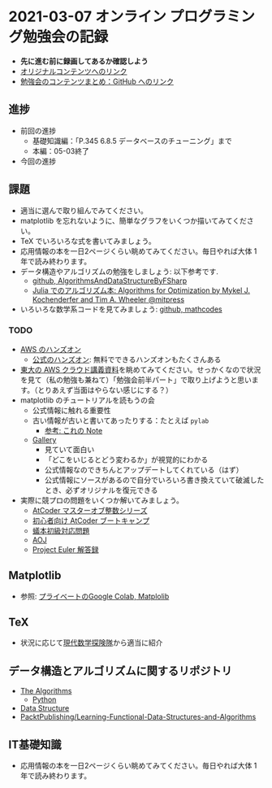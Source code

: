 # 2021-03-07 オンライン プログラミング勉強会の記録
- **先に進む前に録画してあるか確認しよう**
- [オリジナルコンテンツへのリンク](https://phasetr.com/mthlp1/)
- [勉強会のコンテンツまとめ：GitHub へのリンク](https://github.com/phasetr/studygroup/tree/master/programming-for-junior-highschool-mathphys)

## 進捗
- 前回の進捗
    - 基礎知識編：「P.345 6.8.5 データベースのチューニング」まで
    - 本編：05-03終了
- 今回の進捗

## 課題
- 適当に選んで取り組んでみてください。
- matplotlib を忘れないように、簡単なグラフをいくつか描いてみてください。
- TeX でいろいろな式を書いてみましょう。
- 応用情報の本を一日2ページくらい眺めてみてください。毎日やれば大体 1 年で読み終わります。
- データ構造やアルゴリズムの勉強をしましょう: 以下参考です.
    - [github, AlgorithmsAndDataStructureByFSharp](https://github.com/phasetr/AlgorithmsAndDataStructureByFSharp)
    - [Julia でのアルゴリズム本: Algorithms for Optimization by Mykel J. Kochenderfer and Tim A. Wheeler @mitpress](https://twitter.com/cagdastopcu/status/1297881520083013632)
- いろいろな数学系コードを見てみましょう: [github, mathcodes](https://github.com/phasetr/mathcodes)

### TODO
- [AWS のハンズオン](https://aws.amazon.com/jp/getting-started/hands-on/)
    - [公式のハンズオン](https://aws.amazon.com/jp/aws-jp-introduction/aws-jp-webinar-hands-on/): 無料でできるハンズオンもたくさんある
- [東大の AWS クラウド講義資料](https://tomomano.gitlab.io/intro-aws/#_hands_on_5_bashoutter)を眺めてみてください。せっかくなので状況を見て（私の勉強も兼ねて）「勉強会前半パート」で取り上げようと思います。（とりあえず当面はやらない感じにする？）
- matplotlib のチュートリアルを読もうの会
    - 公式情報に触れる重要性
    - 古い情報が古いと書いてあったりする：たとえば `pylab`
        - [参考: これの Note](https://matplotlib.org/tutorials/introductory/usage.html#sphx-glr-tutorials-introductory-usage-py)
    - [Gallery](https://matplotlib.org/gallery/index.html#user-interfaces)
        - 見ていて面白い
        - 「どこをいじるとどう変わるか」が視覚的にわかる
        - 公式情報なのできちんとアップデートしてくれている（はず）
        - 公式情報にソースがあるので自分でいろいろ書き換えていて破滅したとき、必ずオリジナルを復元できる
- 実際に競プロの問題をいくつか解いてみましょう。
    - [AtCoder マスターオブ整数シリーズ](https://qiita.com/drken/items/a14e9af0ca2d857dad23)
    - [初心者向け AtCoder ブートキャンプ](https://kenkoooo.com/atcoder/#/training/Boot%20camp%20for%20Beginners)
    - [蟻本初級対応問題](https://qiita.com/drken/items/fd4e5e3630d0f5859067)
    - [AOJ](http://judge.u-aizu.ac.jp/onlinejudge/)
    - [Project Euler 解答録](https://github.com/phasetr/AlgorithmsAndDataStructureByFSharp/tree/master/ProjectEuler)

## Matplotlib
- 参照: [プライベートのGoogle Colab, Matplolib](https://colab.research.google.com/drive/1JpZ5bXaVXHiew9HsaLcZ1XNl-ENPpvoN)

## TeX
- 状況に応じて[現代数学探険隊](https://phasetr.com/mtexpdf1/)から適当に紹介

## データ構造とアルゴリズムに関するリポジトリ
- [The Algorithms](https://github.com/TheAlgorithms)
    - [Python](https://github.com/TheAlgorithms/Python)
- [Data Structure](https://github.com/OmkarPathak/Data-Structures-using-Python)
- [PacktPublishing/Learning-Functional-Data-Structures-and-Algorithms](https://github.com/packtpublishing/learning-functional-data-structures-and-algorithms)

## IT基礎知識
- 応用情報の本を一日2ページくらい眺めてみてください。毎日やれば大体 1 年で読み終わります。
